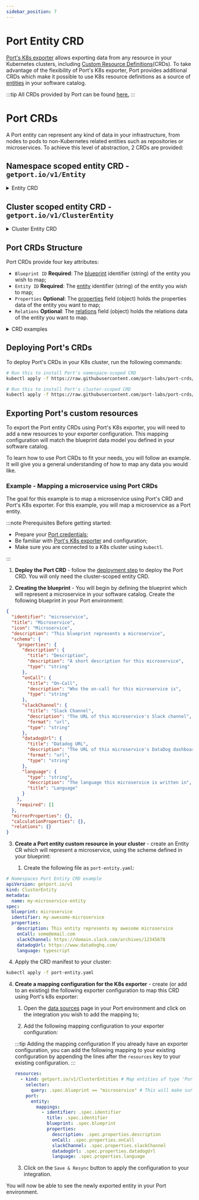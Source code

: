 ```yaml
---
sidebar_position: 7
---
```


# Port Entity CRD

[Port's K8s exporter](./kubernetes.md) allows exporting data from any resource in your Kubernetes clusters, including [Custom Resource Definitions](https://kubernetes.io/docs/concepts/extend-kubernetes/api-extension/custom-resources/)(CRDs).
To take advantage of the flexibility of Port's K8s exporter, Port provides additional CRDs which make it possible to use K8s resource definitions as a source of [entities](../../sync-data-to-catalog/sync-data-to-catalog.md#creating-entities) in your software catalog.

:::tip
All CRDs provided by Port can be found [here.](https://github.com/port-labs/port-crds)
:::

# Port CRDs

A Port entity can represent any kind of data in your infrastructure, from nodes to pods to non-Kubernetes related entities such as repositories or microservices. To achieve this level of abstraction, 2 CRDs are provided:

## Namespace scoped entity CRD - `getport.io/v1/Entity`

<details>
  <summary>Entity CRD</summary>

```
apiVersion: apiextensions.k8s.io/v1
kind: CustomResourceDefinition
metadata:
  name: entities.getport.io
spec:
  group: getport.io
  versions:
  - name: v1
    served: true
    storage: true
    additionalPrinterColumns:
      - name: Blueprint ID
        type: string
        jsonPath: .spec.blueprint
      - name: Entity ID
        type: string
        jsonPath: .spec.identifier
      - name: Properties
        type: string
        jsonPath: .spec.properties
      - name: Relations
        type: string
        jsonPath: .spec.relations
    schema:
      openAPIV3Schema:
        type: object
        properties:
          spec:
            type: object
            properties:
              blueprint:
                type: string
              identifier:
                type: string
              properties:
                type: object
                x-kubernetes-preserve-unknown-fields: true
              relations:
                type: object
                x-kubernetes-preserve-unknown-fields: true
            required:
              - blueprint
              - identifier
  scope: Namespaced
  names:
    plural: entities
    singular: entity
    kind: Entity
    shortNames:
    - ent
```

</details>

## Cluster scoped entity CRD - `getport.io/v1/ClusterEntity`

<details>
  <summary>Cluster Entity CRD</summary>

```
apiVersion: apiextensions.k8s.io/v1
kind: CustomResourceDefinition
metadata:
  name: clusterentities.getport.io
spec:
  group: getport.io
  versions:
  - name: v1
    served: true
    storage: true
    additionalPrinterColumns:
      - name: Blueprint ID
        type: string
        jsonPath: .spec.blueprint
      - name: Entity ID
        type: string
        jsonPath: .spec.identifier
      - name: Properties
        type: string
        jsonPath: .spec.properties
      - name: Relations
        type: string
        jsonPath: .spec.relations
    schema:
      openAPIV3Schema:
        type: object
        properties:
          spec:
            type: object
            properties:
              blueprint:
                type: string
              identifier:
                type: string
              properties:
                type: object
                x-kubernetes-preserve-unknown-fields: true
              relations:
                type: object
                x-kubernetes-preserve-unknown-fields: true
            required:
              - blueprint
              - identifier
  scope: Cluster
  names:
    plural: clusterentities
    singular: clusterentity
    kind: ClusterEntity
    shortNames:
    - cent
```

</details>

## Port CRDs Structure

Port CRDs provide four key attributes:

- `Blueprint ID` **Required**: The [blueprint](../../define-your-data-model/setup-blueprint/setup-blueprint.md#what-is-a-blueprint) identifier (string) of the entity you wish to map;
- `Entity ID` **Required**: The [entity](../../sync-data-to-catalog/sync-data-to-catalog.md#creating-entities) identifier (string) of the entity you wish to map;
- `Properties` **Optional**: The [properties](../../define-your-data-model/setup-blueprint/properties/properties.md) field (object) holds the properties data of the entity you want to map;
- `Relations` **Optional**: The [relations](../../define-your-data-model/relate-blueprints/relate-blueprints.md) field (object) holds the relations data of the entity you want to map.

<details>
  <summary>CRD examples</summary>

```yaml showLineNumbers
# Namespaced Port Entity CRD example
apiVersion: getport.io/v1
kind: Entity
metadata:
  name: example-entity-resource
  namespace: example-namespace
spec:
  blueprint: blueprint-identifier
  identifier: entity-identifier
  properties:
    myStringProp: string
    myArrayProp:
      - string_1
      - string_2
      - string_3
    myUrlProp: https://test-url.com
  relations:
    mySingleRelation: relation-target-id
    myManyRelations:
      - relation-target-id-1
      - relation-target-id-2

# Namespaced Port Cluster Entity CRD example
apiVersion: getport.io/v1
kind: ClusterEntity
metadata:
  name: example-cluster-entity-resource
spec:
  blueprint: blueprint-identifier
  identifier: entity-identifier
  properties:
    myStringProp: string
    myArrayProp:
      - string_1
      - string_2
      - string_3
    myUrlProp: https://test-url.com
  relations:
    mySingleRelation: relation-target-id
    myManyRelation:
      - relation-target-id-1
      - relation-target-id-2
```

</details>

## Deploying Port's CRDs

To deploy Port's CRDs in your K8s cluster, run the following commands:

```bash showLineNumbers
# Run this to install Port's namespace-scoped CRD
kubectl apply -f https://raw.githubusercontent.com/port-labs/port-crds/main/port-entity-crd-namespace.yaml

# Run this to install Port's cluster-scoped CRD
kubectl apply -f https://raw.githubusercontent.com/port-labs/port-crds/main/port-entity-crd-cluster.yaml
```

## Exporting Port's custom resources

To export the Port entity CRDs using Port's K8s exporter, you will need to add a new resources to your exporter configuration. This mapping configuration will match the blueprint data model you defined in your software catalog.

To learn how to use Port CRDs to fit your needs, you will follow an example. It will give you a general understanding of how to map any data you would like.

### Example - Mapping a microservice using Port CRDs

The goal for this example is to map a microservice using Port's CRD and Port's K8s exporter. For this example, you will map a microservice as a Port entity.

:::note Prerequisites
Before getting started:

- Prepare your [Port credentials](../../../build-your-software-catalog/sync-data-to-catalog/api/api.md#find-your-port-credentials);
- Be familiar with [Port's K8s exporter](./kubernetes.md) and configuration;
- Make sure you are connected to a K8s cluster using `kubectl`.

:::

1. **Deploy the Port CRD** - follow the [deployment step](./port-crd.md#deploying-ports-crds) to deploy the Port CRD. You will only need the cluster-scoped entity CRD.

2. **Creating the blueprint** - You will begin by defining the blueprint which will represent a microservice in your software catalog.
   Create the following blueprint in your Port environment:

```json showLineNumbers
{
  "identifier": "microservice",
  "title": "Microservice",
  "icon": "Microservice",
  "description": "This blueprint represents a microservice",
  "schema": {
    "properties": {
      "description": {
        "title": "Description",
        "description": "A short description for this microservice",
        "type": "string"
      },
      "onCall": {
        "title": "On-Call",
        "description": "Who the on-call for this microservice is",
        "type": "string"
      },
      "slackChannel": {
        "title": "Slack Channel",
        "description": "The URL of this microservice's Slack channel",
        "format": "url",
        "type": "string"
      },
      "datadogUrl": {
        "title": "Datadog URL",
        "description": "The URL of this microservice's DataDog dashboard",
        "format": "url",
        "type": "string"
      },
      "language": {
        "type": "string",
        "description": "The language this microservice is written in",
        "title": "Language"
      }
    },
    "required": []
  },
  "mirrorProperties": {},
  "calculationProperties": {},
  "relations": {}
}
```

3. **Create a Port entity custom resource in your cluster** - create an Entity CR which will represent a microservice, using the scheme defined in your blueprint:

   1. Create the following file as `port-entity.yaml`:

```yaml showLineNumbers
# Namespaces Port Entity CRD example
apiVersion: getport.io/v1
kind: ClusterEntity
metadata:
  name: my-microservice-entity
spec:
  blueprint: microservice
  identifier: my-awesome-microservice
  properties:
    description: This entity represents my awesome microservice
    onCall: some@email.com
    slackChannel: https://domain.slack.com/archives/12345678
    datadogUrl: https://www.datadoghq.com/
    language: typescript
```

4.  Apply the CRD manifest to your cluster:

```bash showLineNumbers
kubectl apply -f port-entity.yaml
```

4. **Create a mapping configuration for the K8s exporter** - create (or add to an existing) the following exporter configuration to map this CRD using Port's k8s exporter:
   
   1. Open the [data sources](https://app.getport.io/dev-portal/data-sources) page in your Port environment and click on the integration you wish to add the mapping to;

   2. Add the following mapping configuration to your exporter configuration:
   
   :::tip Adding the mapping configuration
   If you already have an exporter configuration, you can add the following mapping to your existing configuration by appending the lines after the `resources` key to your existing configuration.
   :::

   ```yaml showLineNumbers
   resources:
     - kind: getport.io/v1/ClusterEntities # Map entities of type 'Port Cluster Entities'
       selector:
         query: .spec.blueprint == "microservice" # This will make sure to only query ClusterEntites were .spec.blueprint == 'microservice'
       port:
         entity:
           mappings:
             - identifier: .spec.identifier
               title: .spec.identifier
               blueprint: .spec.blueprint
               properties:
                 description: .spec.properties.description
                 onCall: .spec.properties.onCall
                 slackChannel: .spec.properties.slackChannel
                 datadogUrl: .spec.properties.datadogUrl
                 language: .spec.properties.language
   ```

   3. Click on the `Save & Resync` button to apply the configuration to your integration.

You will now be able to see the newly exported entity in your Port environment.
